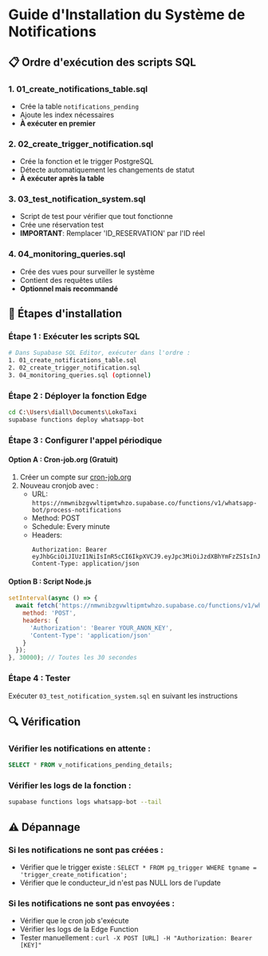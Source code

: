 # Guide d'Installation du Système de Notifications

## 📋 Ordre d'exécution des scripts SQL

### 1. **01_create_notifications_table.sql**
   - Crée la table `notifications_pending`
   - Ajoute les index nécessaires
   - **À exécuter en premier**

### 2. **02_create_trigger_notification.sql**
   - Crée la fonction et le trigger PostgreSQL
   - Détecte automatiquement les changements de statut
   - **À exécuter après la table**

### 3. **03_test_notification_system.sql**
   - Script de test pour vérifier que tout fonctionne
   - Crée une réservation test
   - **IMPORTANT**: Remplacer 'ID_RESERVATION' par l'ID réel

### 4. **04_monitoring_queries.sql**
   - Crée des vues pour surveiller le système
   - Contient des requêtes utiles
   - **Optionnel mais recommandé**

## 🚀 Étapes d'installation

### Étape 1 : Exécuter les scripts SQL
```bash
# Dans Supabase SQL Editor, exécuter dans l'ordre :
1. 01_create_notifications_table.sql
2. 02_create_trigger_notification.sql
3. 04_monitoring_queries.sql (optionnel)
```

### Étape 2 : Déployer la fonction Edge
```bash
cd C:\Users\diall\Documents\LokoTaxi
supabase functions deploy whatsapp-bot
```

### Étape 3 : Configurer l'appel périodique

#### Option A : Cron-job.org (Gratuit)
1. Créer un compte sur [cron-job.org](https://cron-job.org)
2. Nouveau cronjob avec :
   - URL: `https://nmwnibzgvwltipmtwhzo.supabase.co/functions/v1/whatsapp-bot/process-notifications`
   - Method: POST
   - Schedule: Every minute
   - Headers:
     ```
     Authorization: Bearer eyJhbGciOiJIUzI1NiIsInR5cCI6IkpXVCJ9.eyJpc3MiOiJzdXBhYmFzZSIsInJlZiI6Im5td25pYnpndndsdGlwbXR3aHpvIiwicm9sZSI6ImFub24iLCJpYXQiOjE3NTMxODY5MDMsImV4cCI6MjA2ODc2MjkwM30.cmOT0pwKr0T7DyR7FjF9lr2Aea3A3OfOytEfhi0GQ4U
     Content-Type: application/json
     ```

#### Option B : Script Node.js
```javascript
setInterval(async () => {
  await fetch('https://nmwnibzgvwltipmtwhzo.supabase.co/functions/v1/whatsapp-bot/process-notifications', {
    method: 'POST',
    headers: {
      'Authorization': 'Bearer YOUR_ANON_KEY',
      'Content-Type': 'application/json'
    }
  });
}, 30000); // Toutes les 30 secondes
```

### Étape 4 : Tester
Exécuter `03_test_notification_system.sql` en suivant les instructions

## 🔍 Vérification

### Vérifier les notifications en attente :
```sql
SELECT * FROM v_notifications_pending_details;
```

### Vérifier les logs de la fonction :
```bash
supabase functions logs whatsapp-bot --tail
```

## ⚠️ Dépannage

### Si les notifications ne sont pas créées :
- Vérifier que le trigger existe : `SELECT * FROM pg_trigger WHERE tgname = 'trigger_create_notification';`
- Vérifier que le conducteur_id n'est pas NULL lors de l'update

### Si les notifications ne sont pas envoyées :
- Vérifier que le cron job s'exécute
- Vérifier les logs de la Edge Function
- Tester manuellement : `curl -X POST [URL] -H "Authorization: Bearer [KEY]"`